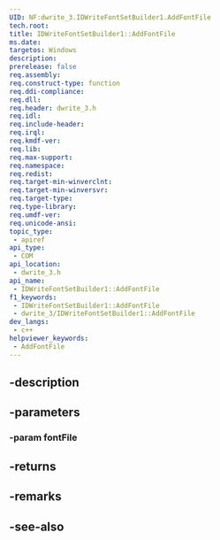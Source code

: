```yaml
---
UID: NF:dwrite_3.IDWriteFontSetBuilder1.AddFontFile
tech.root: 
title: IDWriteFontSetBuilder1::AddFontFile
ms.date: 
targetos: Windows
description: 
prerelease: false
req.assembly: 
req.construct-type: function
req.ddi-compliance: 
req.dll: 
req.header: dwrite_3.h
req.idl: 
req.include-header: 
req.irql: 
req.kmdf-ver: 
req.lib: 
req.max-support: 
req.namespace: 
req.redist: 
req.target-min-winverclnt: 
req.target-min-winversvr: 
req.target-type: 
req.type-library: 
req.umdf-ver: 
req.unicode-ansi: 
topic_type:
 - apiref
api_type:
 - COM
api_location:
 - dwrite_3.h
api_name:
 - IDWriteFontSetBuilder1::AddFontFile
f1_keywords:
 - IDWriteFontSetBuilder1::AddFontFile
 - dwrite_3/IDWriteFontSetBuilder1::AddFontFile
dev_langs:
 - c++
helpviewer_keywords:
 - AddFontFile
---
```


## -description

## -parameters

### -param fontFile

## -returns

## -remarks

## -see-also


